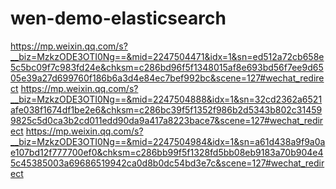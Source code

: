 # wen-demo-elasticsearch
https://mp.weixin.qq.com/s?__biz=MzkzODE3OTI0Ng==&mid=2247504471&idx=1&sn=ed512a72cb658e5c5bc09f7c983fd24e&chksm=c286bd96f5f1348015af8e693bd56f7ee9d6505e39a27d699760f186b6a3d4e84ec7bef992bc&scene=127#wechat_redirect
https://mp.weixin.qq.com/s?__biz=MzkzODE3OTI0Ng==&mid=2247504888&idx=1&sn=32cd2362a6521afe038f1674df1be2e6&chksm=c286bc39f5f1352f986b2d5343b802c314599825c5d0ca3b2cd011edd90da9a417a8223bace7&scene=127#wechat_redirect
https://mp.weixin.qq.com/s?__biz=MzkzODE3OTI0Ng==&mid=2247504984&idx=1&sn=a61d438a9f9a0ae107bd12f777700ef0&chksm=c286bb99f5f1328fd5bb08eb9183a70b904e45c45385003a69686519942ca0d8b0dc54bd3e7c&scene=127#wechat_redirect
